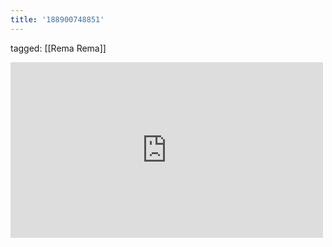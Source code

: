 ```yaml
---
title: '188900748851'
---
```

tagged: [[Rema Rema]]
<iframe allow="accelerometer; autoplay; clipboard-write; encrypted-media; gyroscope; picture-in-picture" allowfullscreen="" frameborder="0" height="281" id="youtube_iframe" src="https://www.youtube.com/embed/ZjB4GDCv3HU?feature=oembed&amp;enablejsapi=1&amp;origin=https://safe.txmblr.com&amp;wmode=opaque" width="500"></iframe>